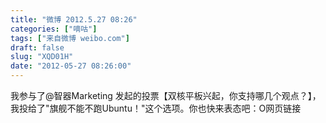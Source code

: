 ```yaml
---
title: "微博 2012.5.27 08:26"
categories: ["嘀咕"]
tags: ["来自微博 weibo.com"]
draft: false
slug: "XQD01H"
date: "2012-05-27 08:26:00"
---
```


<p>我参与了@智器Marketing 发起的投票【双核平板兴起，你支持哪几个观点？】，我投给了"旗舰不能不跑Ubuntu！"这个选项。你也快来表态吧：O网页链接  ​​​​</p>
